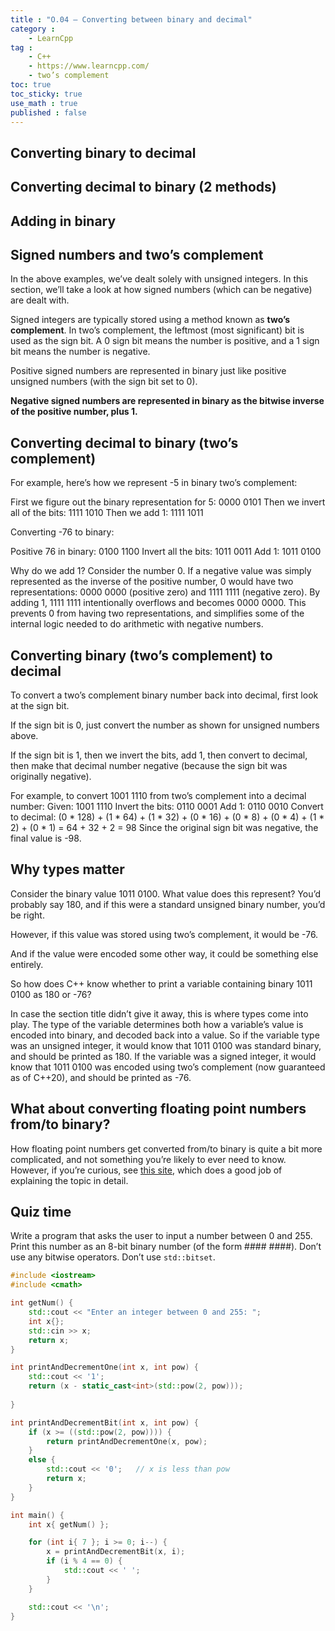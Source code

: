 ```yaml
---
title : "O.04 — Converting between binary and decimal"
category :
    - LearnCpp
tag : 
    - C++
    - https://www.learncpp.com/
    - two’s complement
toc: true  
toc_sticky: true 
use_math : true
published : false
---
```



## Converting binary to decimal


## Converting decimal to binary (2 methods)


## Adding in binary


## Signed numbers and two’s complement

In the above examples, we’ve dealt solely with unsigned integers. In this section, we’ll take a look at how signed numbers (which can be negative) are dealt with.

Signed integers are typically stored using a method known as **two’s complement**. In two’s complement, the leftmost (most significant) bit is used as the sign bit. A 0 sign bit means the number is positive, and a 1 sign bit means the number is negative.

Positive signed numbers are represented in binary just like positive unsigned numbers (with the sign bit set to 0).

**Negative signed numbers are represented in binary as the bitwise inverse of the positive number, plus 1.**


## Converting decimal to binary (two’s complement)

For example, here’s how we represent -5 in binary two’s complement:

First we figure out the binary representation for 5: 0000 0101
Then we invert all of the bits: 1111 1010
Then we add 1: 1111 1011

Converting -76 to binary:

Positive 76 in binary: 0100 1100
Invert all the bits: 1011 0011
Add 1: 1011 0100

Why do we add 1? Consider the number 0. If a negative value was simply represented as the inverse of the positive number, 0 would have two representations: 0000 0000 (positive zero) and 1111 1111 (negative zero). By adding 1, 1111 1111 intentionally overflows and becomes 0000 0000. This prevents 0 from having two representations, and simplifies some of the internal logic needed to do arithmetic with negative numbers.


## Converting binary (two’s complement) to decimal

To convert a two’s complement binary number back into decimal, first look at the sign bit.

If the sign bit is 0, just convert the number as shown for unsigned numbers above.

If the sign bit is 1, then we invert the bits, add 1, then convert to decimal, then make that decimal number negative (because the sign bit was originally negative).

For example, to convert 1001 1110 from two’s complement into a decimal number:
Given: 1001 1110
Invert the bits: 0110 0001
Add 1: 0110 0010
Convert to decimal: (0 * 128) + (1 * 64) + (1 * 32) + (0 * 16) + (0 * 8) + (0 * 4) + (1 * 2) + (0 * 1) = 64 + 32 + 2 = 98
Since the original sign bit was negative, the final value is -98.


## Why types matter

Consider the binary value 1011 0100. What value does this represent? You’d probably say 180, and if this were a standard unsigned binary number, you’d be right.

However, if this value was stored using two’s complement, it would be -76.

And if the value were encoded some other way, it could be something else entirely.

So how does C++ know whether to print a variable containing binary 1011 0100 as 180 or -76?

In case the section title didn’t give it away, this is where types come into play. The type of the variable determines both how a variable’s value is encoded into binary, and decoded back into a value. So if the variable type was an unsigned integer, it would know that 1011 0100 was standard binary, and should be printed as 180. If the variable was a signed integer, it would know that 1011 0100 was encoded using two’s complement (now guaranteed as of C++20), and should be printed as -76.


## What about converting floating point numbers from/to binary?

How floating point numbers get converted from/to binary is quite a bit more complicated, and not something you’re likely to ever need to know. However, if you’re curious, see [this site](http://www.tfinley.net/notes/cps104/floating.html), which does a good job of explaining the topic in detail.


## Quiz time

Write a program that asks the user to input a number between 0 and 255. Print this number as an 8-bit binary number (of the form #### ####). Don’t use any bitwise operators. Don’t use `std::bitset`.

```c++
#include <iostream>
#include <cmath>

int getNum() {
    std::cout << "Enter an integer between 0 and 255: ";
    int x{};
    std::cin >> x;
    return x;
}

int printAndDecrementOne(int x, int pow) {
    std::cout << '1';
    return (x - static_cast<int>(std::pow(2, pow)));
    
}

int printAndDecrementBit(int x, int pow) {
    if (x >= ((std::pow(2, pow)))) {
        return printAndDecrementOne(x, pow);
    }
    else {
        std::cout << '0';   // x is less than pow
        return x;
    }
}

int main() {
    int x{ getNum() };

    for (int i{ 7 }; i >= 0; i--) {
        x = printAndDecrementBit(x, i);
        if (i % 4 == 0) {
            std::cout << ' ';
        }
    }

    std::cout << '\n';
}
```